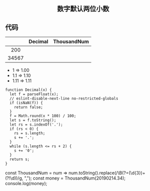 <h2 align="center">数字默认两位小数</h2>

## 代码
||Decimal|ThousandNum|
|:-:|:-:|:-:|
|200|||
|34567|||

- 1     => 1.00
- 1.1   => 1.10
- 1.11  => 1.11

```
function Decimal(x) {
  let f = parseFloat(x);
  // eslint-disable-next-line no-restricted-globals
  if (isNaN(f)) {
    return false;
  }
  f = Math.round(x * 100) / 100;
  let s = f.toString();
  let rs = s.indexOf('.');
  if (rs < 0) {
    rs = s.length;
    s += '.';
  }
  while (s.length <= rs + 2) {
    s += '0';
  }
  return s;
}
```


const ThousandNum = num => num.toString().replace(/\B(?=(\d{3})+(?!\d))/g, ",");
const money = ThousandNum(20190214.34);
console.log(money);